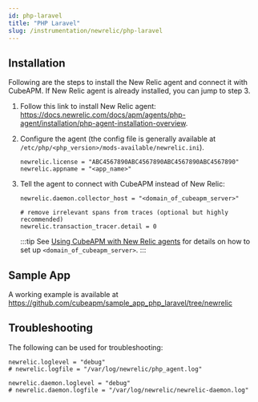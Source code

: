 ```yaml
---
id: php-laravel
title: "PHP Laravel"
slug: /instrumentation/newrelic/php-laravel
---
```


## Installation

Following are the steps to install the New Relic agent and connect it with CubeAPM. If New Relic agent is already installed, you can jump to step 3.

1. Follow this link to install New Relic agent: https://docs.newrelic.com/docs/apm/agents/php-agent/installation/php-agent-installation-overview.

1. Configure the agent (the config file is generally available at `/etc/php/<php_version>/mods-available/newrelic.ini`).

    ```shell title="newrelic.ini"
    newrelic.license = "ABC4567890ABC4567890ABC4567890ABC4567890"
    newrelic.appname = "<app_name>"
    ```

1. Tell the agent to connect with CubeAPM instead of New Relic:

    ```shell title="newrelic.ini"
    newrelic.daemon.collector_host = "<domain_of_cubeapm_server>"
    
    # remove irrelevant spans from traces (optional but highly recommended)
    newrelic.transaction_tracer.detail = 0
    ```

   :::tip
   See [Using CubeAPM with New Relic agents](newrelic.md) for details on how to set up `<domain_of_cubeapm_server>`.
   :::

## Sample App

A working example is available at https://github.com/cubeapm/sample_app_php_laravel/tree/newrelic

## Troubleshooting

The following can be used for troubleshooting:

 ```shell title="newrelic.ini"
newrelic.loglevel = "debug"
# newrelic.logfile = "/var/log/newrelic/php_agent.log"

newrelic.daemon.loglevel = "debug"
# newrelic.daemon.logfile = "/var/log/newrelic/newrelic-daemon.log"
```